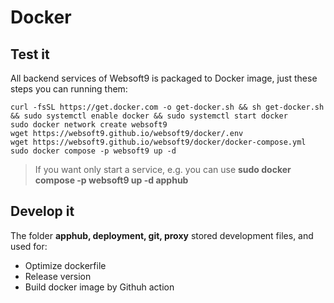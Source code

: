 # Docker

## Test it

All backend services of Websoft9 is packaged to Docker image, just these steps you can running them:  

```
curl -fsSL https://get.docker.com -o get-docker.sh && sh get-docker.sh && sudo systemctl enable docker && sudo systemctl start docker
sudo docker network create websoft9
wget https://websoft9.github.io/websoft9/docker/.env
wget https://websoft9.github.io/websoft9/docker/docker-compose.yml
sudo docker compose -p websoft9 up -d
```
 > If you want only start a service, e.g. you can use **sudo docker compose -p websoft9 up -d apphub**

## Develop it

The folder **apphub, deployment, git, proxy** stored development files, and used for:  

- Optimize dockerfile
- Release version
- Build docker image by Githuh action